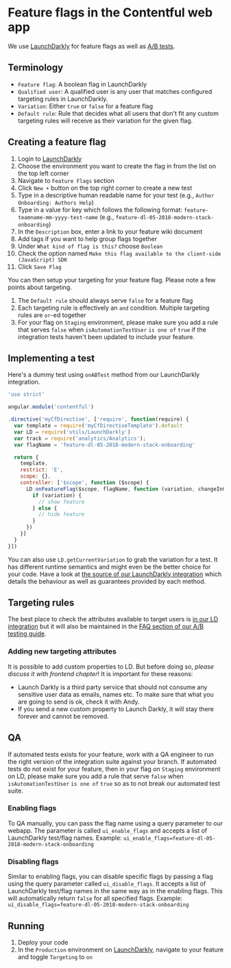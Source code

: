 # Feature flags in the Contentful web app

We use [LaunchDarkly][launch-darkly-app] for feature flags as well as [A/B tests][a-b-testing-doc].

## Terminology

- `Feature flag`: A boolean flag in LaunchDarkly
- `Qualified user`: A qualified user is any user that matches configured targeting rules in LaunchDarkly.
- `Variation`: Either `true` or `false` for a feature flag
- `Default rule`: Rule that decides what all users that don't fit any custom targeting rules will receive as their variation for the given flag.

## Creating a feature flag

1. Login to [LaunchDarkly][launch-darkly-app]
2. Choose the environment you want to create the flag in from the list on the top left corner
3. Navigate to `Feature Flags` section
4. Click `New +` button on the top right corner to create a new test
5. Type in a descriptive human readable name for your test (e.g., `Author Onboarding: Authors Help`)
6. Type in a value for key which follows the following format: `feature-teamname-mm-yyyy-test-name` (e.g., `feature-dl-05-2018-modern-stack-onboarding`)
7. In the `Description` box, enter a link to your feature wiki document
8. Add tags if you want to help group flags together
9. Under `What kind of flag is this?` choose `Boolean`
10. Check the option named `Make this flag available to the client-side (JavaScript) SDK`
11. Click `Save Flag`

You can then setup your targeting for your feature flag. Please note a few points about targeting.

1. The `Default rule` should always serve `false` for a feature flag
2. Each targeting rule is effectively an `and` condition. Multiple targeting rules are `or`-ed together
3. For your flag on `Staging` environment, please make sure you add a rule that serves `false` when `isAutomationTestUser` `is one of` `true` if the integration tests haven't been updated to include your feature.

## Implementing a test

Here's a dummy test using `onABTest` method from our LaunchDarkly integration.

```js
'use strict'

angular.module('contentful')

.directive('myCfDirective', ['require', function(require) {
  var template = require('myCfDirectiveTemplate').default
  var LD = require('utils/LaunchDarkly')
  var track = require('analytics/Analytics');
  var flagName = 'feature-dl-05-2018-modern-stack-onboarding'

  return {
    template,
    restrict: 'E',
    scope: {},
    controller: ['$scope', function ($scope) {
      LD.onFeatureFlag($scope, flagName, function (variation, changeInCtx) {
        if (variation) {
          // show feature
        } else {
          // hide feature
        }
      })
    }]
  }
}])
```

You can also use `LD.getCurrentVariation` to grab the variation for a test. It has different runtime semantics and might even be the better choice for your code. Have a look at [the source of our LaunchDarkly integration][ld-integration] which details the behaviour as well as guarantees provided by each method.

## Targeting rules

The best place to check the attributes available to target users is [in our LD integration][ld-integration] but it will also be maintained in the [FAQ section of our A/B testing guide][a-b-testing-doc-targeting].

### Adding new targeting attributes

It is possible to add custom properties to LD. But before doing so, *please discuss it with frontend chapter*! It is important for these reasons:

- Launch Darkly is a third party service that should not consume any sensitive user data as emails, names etc. To make sure that what you are going to send is ok, check it with Andy.
- If you send a new custom property to Launch Darkly, it will stay there forever and cannot be removed.

## QA

If automated tests exists for your feature, work with a QA engineer to run the right version of the integration suite against your branch.
If automated tests do not exist for your feature, then in your flag on `Staging` environment on LD, please make sure you add a rule that serve `false` when `isAutomationTestUser` `is one of` `true` so as to not break our automated test suite.

### Enabling flags

To QA manually, you can pass the flag name using a query parameter to our webapp. The parameter is called `ui_enable_flags` and accepts a list of LaunchDarkly test/flag names. Example: `ui_enable_flags=feature-dl-05-2018-modern-stack-onboarding`

### Disabling flags

Similar to enabling flags, you can disable specific flags by passing a flag using the query parameter called `ui_disable_flags`. It accepts a list of LaunchDarkly test/flag names in the same way as in the enabling flags. This will automatically return `false` for all specified flags. Example: `ui_disable_flags=feature-dl-05-2018-modern-stack-onboarding`

## Running

1. Deploy your code
2. In the `Production` environment on [LaunchDarkly][launch-darkly-app], navigate to your feature and toggle `Targeting` to `on`

[a-b-testing-doc]: ./ab-testing.md
[a-b-testing-doc-targeting]: ./ab-testing.md#targeting-attributes
[launch-darkly-app]: https://app.launchdarkly.com
[ld-integration]: ../../src/javascripts/utils/LaunchDarkly/index.es6.js
